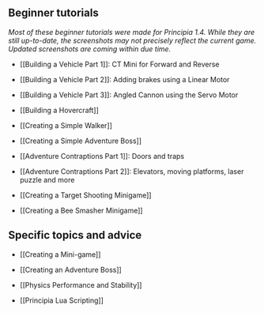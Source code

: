 ## Beginner tutorials
*Most of these beginner tutorials were made for Principia 1.4. While they are still up-to-date, the screenshots may not precisely reflect the current game. Updated screenshots are coming within due time.*

- [[Building a Vehicle Part 1]]: CT Mini for Forward and Reverse

- [[Building a Vehicle Part 2]]: Adding brakes using a Linear Motor

- [[Building a Vehicle Part 3]]: Angled Cannon using the Servo Motor

- [[Building a Hovercraft]]

- [[Creating a Simple Walker]]

- [[Creating a Simple Adventure Boss]]

- [[Adventure Contraptions Part 1]]: Doors and traps

- [[Adventure Contraptions Part 2]]: Elevators, moving platforms, laser puzzle and more

- [[Creating a Target Shooting Minigame]]

- [[Creating a Bee Smasher Minigame]]

## Specific topics and advice
- [[Creating a Mini-game]]

- [[Creating an Adventure Boss]]

- [[Physics Performance and Stability]]

- [[Principia Lua Scripting]]